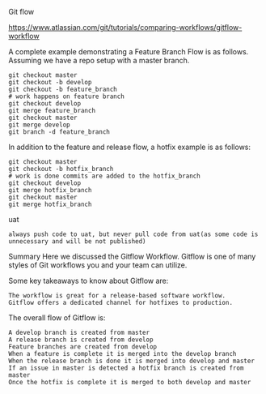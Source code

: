 
Git flow

https://www.atlassian.com/git/tutorials/comparing-workflows/gitflow-workflow


A complete example demonstrating a Feature Branch Flow is as follows. Assuming we have a repo setup with a master branch.

```
git checkout master
git checkout -b develop
git checkout -b feature_branch
# work happens on feature branch
git checkout develop
git merge feature_branch
git checkout master
git merge develop
git branch -d feature_branch
```


In addition to the feature and release flow, a hotfix example is as follows:

```
git checkout master
git checkout -b hotfix_branch
# work is done commits are added to the hotfix_branch
git checkout develop
git merge hotfix_branch
git checkout master
git merge hotfix_branch
```

uat
```
always push code to uat, but never pull code from uat(as some code is unnecessary and will be not published)
```

Summary
Here we discussed the Gitflow Workflow. Gitflow is one of many styles of Git workflows you and your team can utilize.

Some key takeaways to know about Gitflow are:
```
The workflow is great for a release-based software workflow.
Gitflow offers a dedicated channel for hotfixes to production.
```

The overall flow of Gitflow is:
```
A develop branch is created from master
A release branch is created from develop
Feature branches are created from develop
When a feature is complete it is merged into the develop branch
When the release branch is done it is merged into develop and master
If an issue in master is detected a hotfix branch is created from master
Once the hotfix is complete it is merged to both develop and master
```


